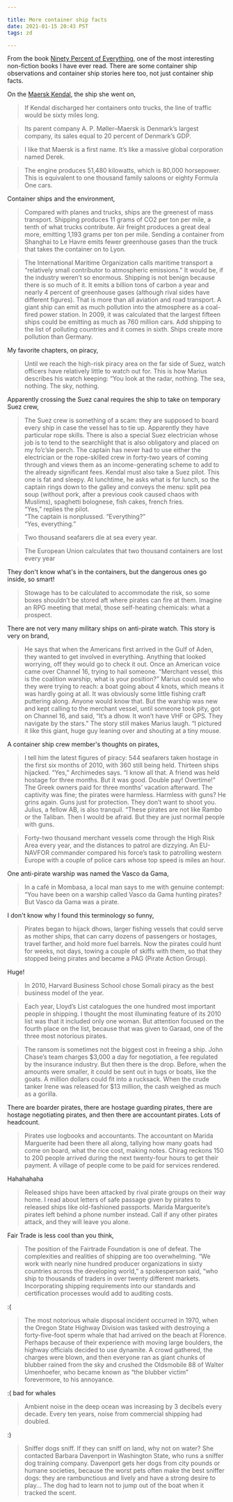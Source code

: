 ```yaml
---

title: More container ship facts
date: 2021-01-15 20:43 PST
tags: zd

---
```


From the book <a href='https://www.goodreads.com/book/show/16044961-ninety-percent-of-everything'>Ninety Percent of Everything</a>, one of the most interesting non-fiction books I have ever read. There are some container ship observations and container ship stories here too, not just container ship facts.

On the <a href='https://ship-photo-roster.com/ship/maersk-kendal#1'>Maersk Kendal</a>, the ship she went on,
<blockquote>
  If Kendal discharged her containers onto trucks, the line of traffic would be sixty miles long.
</blockquote>

<blockquote>
  Its parent company A. P. Møller–Maersk is Denmark’s largest company, its sales equal to 20 percent of Denmark’s GDP.
</blockquote>

<blockquote>
  I like that Maersk is a first name. It’s like a massive global corporation named Derek.
</blockquote>

<blockquote>
  The engine produces 51,480 kilowatts, which is 80,000 horsepower. This is equivalent to one thousand family saloons or eighty Formula One cars.
</blockquote>

Container ships and the environment,
<blockquote>
  Compared with planes and trucks, ships are the greenest of mass transport. Shipping produces 11 grams of CO2 per ton per mile, a tenth of what trucks contribute. Air freight produces a great deal more, emitting 1,193 grams per ton per mile. Sending a container from Shanghai to Le Havre emits fewer greenhouse gases than the truck that takes the container on to Lyon.
</blockquote>

<blockquote>
  The International Maritime Organization calls maritime transport a “relatively small contributor to atmospheric emissions.” It would be, if the industry weren’t so enormous. Shipping is not benign because there is so much of it. It emits a billion tons of carbon a year and nearly 4 percent of greenhouse gases (although rival sides have different figures). That is more than all aviation and road transport. A giant ship can emit as much pollution into the atmosphere as a coal-fired power station. In 2009, it was calculated that the largest fifteen ships could be emitting as much as 760 million cars. Add shipping to the list of polluting countries and it comes in sixth. Ships create more pollution than Germany.
</blockquote>

My favorite chapters, on piracy,
<blockquote>
  Until we reach the high-risk piracy area on the far side of Suez, watch officers have relatively little to watch out for. This is how Marius describes his watch keeping: “You look at the radar, nothing. The sea, nothing. The sky, nothing.
</blockquote>

Apparently crossing the Suez canal requires the ship to take on temporary Suez crew,
<blockquote>
  The Suez crew is something of a scam: they are supposed to board every ship in case the vessel has to tie up. Apparently they have particular rope skills. There is also a special Suez electrician whose job is to tend to the searchlight that is also obligatory and placed on my fo’c’sle perch. The captain has never had to use either the electrician or the rope-skilled crew in forty-two years of coming through and views them as an income-generating scheme to add to the already significant fees. Kendal must also take a Suez pilot. This one is fat and sleepy. At lunchtime, he asks what is for lunch, so the captain rings down to the galley and conveys the menu: split pea soup (without pork, after a previous cook caused chaos with Muslims), spaghetti bolognese, fish cakes, french fries.<br>
  “Yes,” replies the pilot.<br>
  “The captain is nonplussed. “Everything?”<br>
  “Yes, everything.”<br>
</blockquote>

<blockquote>
  Two thousand seafarers die at sea every year.
</blockquote>

<blockquote>
  The European Union calculates that two thousand containers are lost every year
</blockquote>

They don't know what's in the containers, but the dangerous ones go inside, so smart!
<blockquote>
  Stowage has to be calculated to accommodate the risk, so some boxes shouldn’t be stored aft where pirates can fire at them. Imagine an RPG meeting that metal, those self-heating chemicals: what a prospect.
</blockquote>

There are not very many military ships on anti-pirate watch. This story is very on brand,
<blockquote>
  He says that when the Americans first arrived in the Gulf of Aden, they wanted to get involved in everything. Anything that looked worrying, off they would go to check it out. Once an American voice came over Channel 16, trying to hail someone. “Merchant vessel, this is the coalition warship, what is your position?” Marius could see who they were trying to reach: a boat going about 4 knots, which means it was hardly going at all. It was obviously some little fishing craft puttering along. Anyone would know that. But the warship was new and kept calling to the merchant vessel, until someone took pity, got on Channel 16, and said, “It’s a dhow. It won’t have VHF or GPS. They navigate by the stars.” The story still makes Marius laugh. “I pictured it like this giant, huge guy leaning over and shouting at a tiny mouse.
</blockquote>

A container ship crew member's thoughts on pirates,
<blockquote>
  I tell him the latest figures of piracy: 544 seafarers taken hostage in the first six months of 2010, with 360 still being held. Thirteen ships hijacked. “Yes,” Archimedes says. “I know all that. A friend was held hostage for three months. But it was good. Double pay! Overtime!” The Greek owners paid for three months’ vacation afterward. The captivity was fine; the pirates were harmless. Harmless with guns? He grins again. Guns just for protection. They don’t want to shoot you. Julius, a fellow AB, is also tranquil. “These pirates are not like Rambo or the Taliban. Then I would be afraid. But they are just normal people with guns.
</blockquote>

<blockquote>
  Forty-two thousand merchant vessels come through the High Risk Area every year, and the distances to patrol are dizzying. An EU-NAVFOR commander compared his force’s task to patrolling western Europe with a couple of police cars whose top speed is miles an hour.
</blockquote>

One anti-pirate warship was named the Vasco da Gama,
<blockquote>
  In a café in Mombasa, a local man says to me with genuine contempt: “You have been on a warship called Vasco da Gama hunting pirates? But Vasco da Gama was a pirate.
</blockquote>

I don't know why I found this terminology so funny,
<blockquote>
  Pirates began to hijack dhows, larger fishing vessels that could serve as mother ships, that can carry dozens of passengers or hostages, travel farther, and hold more fuel barrels. Now the pirates could hunt for weeks, not days, towing a couple of skiffs with them, so that they stopped being pirates and became a PAG (Pirate Action Group).
</blockquote>

Huge!
<blockquote>
  In 2010, Harvard Business School chose Somali piracy as the best business model of the year.
</blockquote>

<blockquote>
  Each year, Lloyd’s List catalogues the one hundred most important people in shipping. I thought the most illuminating feature of its 2010 list was that it included only one woman. But attention focused on the fourth place on the list, because that was given to Garaad, one of the three most notorious pirates.
</blockquote>

<blockquote>
  The ransom is sometimes not the biggest cost in freeing a ship. John Chase’s team charges $3,000 a day for negotiation, a fee regulated by the insurance industry. But then there is the drop. Before, when the amounts were smaller, it could be sent out in tugs or boats, like the goats. A million dollars could fit into a rucksack. When the crude tanker Irene was released for $13 million, the cash weighed as much as a gorilla.
</blockquote>

There are boarder pirates, there are hostage guarding pirates, there are hostage negotiating pirates, and then there are accountant pirates. Lots of headcount.
<blockquote>
  Pirates use logbooks and accountants. The accountant on Marida Marguerite had been there all along, tallying how many goats had come on board, what the rice cost, making notes. Chirag reckons 150 to 200 people arrived during the next twenty-four hours to get their payment. A village of people come to be paid for services rendered.
</blockquote>

Hahahahaha
<blockquote>
  Released ships have been attacked by rival pirate groups on their way home. I read about letters of safe passage given by pirates to released ships like old-fashioned passports. Marida Marguerite’s pirates left behind a phone number instead. Call if any other pirates attack, and they will leave you alone.
</blockquote>

Fair Trade is less cool than you think,
<blockquote>
  The position of the Fairtrade Foundation is one of defeat. The complexities and realities of shipping are too overwhelming. “We work with nearly nine hundred producer organizations in sixty countries across the developing world,” a spokesperson said, “who ship to thousands of traders in over twenty different markets. Incorporating shipping requirements into our standards and certification processes would add to auditing costs.
</blockquote>

:(
<blockquote>
  The most notorious whale disposal incident occurred in 1970, when the Oregon State Highway Division was tasked with destroying a forty-five-foot sperm whale that had arrived on the beach at Florence. Perhaps because of their experience with moving large boulders, the highway officials decided to use dynamite. A crowd gathered, the charges were blown, and then everyone ran as giant chunks of blubber rained from the sky and crushed the Oldsmobile 88 of Walter Umenhoefer, who became known as “the blubber victim” forevermore, to his annoyance.
</blockquote>

:( bad for whales
<blockquote>
  Ambient noise in the deep ocean was increasing by 3 decibels every decade. Every ten years, noise from commercial shipping had doubled.
</blockquote>

:)
<blockquote>
  Sniffer dogs sniff. If they can sniff on land, why not on water? She contacted Barbara Davenport in Washington State, who runs a sniffer dog training company. Davenport gets her dogs from city pounds or humane societies, because the worst pets often make the best sniffer dogs: they are rambunctious and lively and have a strong desire to play... The dog had to learn not to jump out of the boat when it tracked the scent.
</blockquote>
